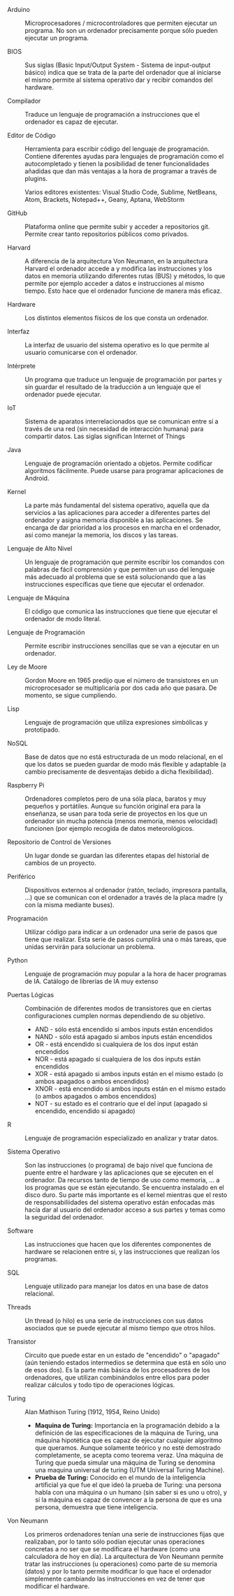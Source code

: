 <dl>
  <dt>Arduino</dt>
  <dd>
    <p>Microprocesadores / microcontroladores que permiten ejecutar un programa. No son un ordenador precisamente porque sólo pueden ejecutar un programa.</p>
  </dd>
  
  <dt>BIOS</dt>
  <dd>
    <p>Sus siglas (Basic Input/Output System - Sistema de input-output básico) indica que se trata de la parte del ordenador que al iniciarse el mismo permite al sistema operativo dar y recibir comandos del hardware.</p>
  </dd>
  
  <dt>Compilador</dt>
  <dd>
  <p>Traduce un lenguaje de programación a instrucciones que el ordenador es capaz de ejecutar.</p>
  </dd>
  
  <dt>Editor de Código</dt>
  <dd>
  <p>Herramienta para escribir código del lenguaje de programación. Contiene diferentes ayudas para lenguajes de programación como el autocompletado y tienen la posibilidad de tener funcionalidades añadidas que dan más ventajas a la hora de programar a través de plugins.</p>
  <p>Varios editores existentes: Visual Studio Code, Sublime, NetBeans, Atom, Brackets, Notepad++, Geany, Aptana, WebStorm</p>
  </dd>
  
  <dt>GitHub</dt>
  <dd>
  <p>Plataforma online que permite subir y acceder a repositorios git. Permite crear tanto repositorios públicos como privados.</p>
  </dd>
  
  <dt>Harvard</dt>
  <dd>
    <p>A diferencia de la arquitectura Von Neumann, en la arquitectura Harvard el ordenador accede a y modifica las instrucciones y los datos en memoria utilizando diferentes rutas (BUS) y métodos, lo que permite por ejemplo acceder a datos e instrucciones al mismo tiempo. Esto hace que el ordenador funcione de manera más eficaz.</p>
  </dd>
  
  <dt>Hardware</dt>
  <dd>
  <p>Los distintos elementos físicos de los que consta un ordenador.</p>
  </dd>
  
  <dt>Interfaz</dt>
  <dd>
    <p>La interfaz de usuario del sistema operativo es lo que permite al usuario comunicarse con el ordenador.</p>
  </dd>
  
  <dt>Intérprete</dt>
  <dd>
  <p>Un programa que traduce un lenguaje de programación por partes y sin guardar el resultado de la traducción a un lenguaje que el ordenador puede ejecutar.</p>
  </dd>
  
  <dt>IoT</dt>
  <dd>
    <p>Sistema de aparatos interrelacionados que se comunican entre sí a través de una red (sin necesidad de interacción humana) para compartir datos. Las siglas significan Internet of Things</p>
  </dd>
  
  <dt>Java</dt>
  <dd>
  <p>Lenguaje de programación orientado a objetos. Permite codificar algoritmos fácilmente. Puede usarse para programar aplicaciones de Android.</p>
  </dd>
  
  <dt>Kernel</dt>
  <dd>
  <p>La parte más fundamental del sistema operativo, aquella que da servicios a las aplicaciones para acceder a diferentes partes del ordenador y asigna memoria disponible a las aplicaciones. Se encarga de dar prioridad a los procesos en marcha en el ordenador, así como manejar la memoria, los discos y las tareas.</p>
  </dd>
  
  <dt>Lenguaje de Alto Nivel</dt>
  <dd>
  <p>Un lenguaje de programación que permite escribir los comandos con palabras de fácil comprensión y que permiten un uso del lenguaje más adecuado al problema que se está solucionando que a las instrucciones específicas que tiene que ejecutar el ordenador.</p>
  </dd>
  
  <dt>Lenguaje de Máquina</dt>
  <dd>
  <p>El código que comunica las instrucciones que tiene que ejecutar el ordenador de modo literal.</p>
  </dd>
  
  <dt>Lenguaje de Programación</dt>
  <dd>
  <p>Permite escribir instrucciones sencillas que se van a ejecutar en un ordenador.</p>
  </dd>
  
  <dt>Ley de Moore</dt>
  <dd>
    <p>Gordon Moore en 1965 predijo que el número de transistores en un microprocesador se multiplicaría por dos cada año que pasara. De momento, se sigue cumpliendo.</p>
  </dd>
  
  <dt>Lisp</dt>
  <dd>
  <p>Lenguaje de programación que utiliza expresiones simbólicas y prototipado.</p>
  </dd>
  
  <dt>NoSQL</dt>
  <dd>
  <p>Base de datos que no está estructurada de un modo relacional, en el que los datos se pueden guardar de modo más flexible y adaptable (a cambio precisamente de desventajas debido a dicha flexibilidad).</p>
  </dd>
  
  <dt>Raspberry Pi</dt>
  <dd>
  <p>Ordenadores completos pero de una sóla placa, baratos y muy pequeños y portátiles. Aunque su función original era para la enseñanza, se usan para toda serie de proyectos en los que un ordenador sin mucha potencia (menos memoria, menos velocidad) funcionen (por ejemplo recogida de datos meteorológicos.</p>
  </dd>
  
  <dt>Repositorio de Control de Versiones</dt>
  <dd>
  <p>Un lugar donde se guardan las diferentes etapas del historial de cambios de un proyecto.</p>
  </dd>
  
  <dt>Periférico</dt>
  <dd>
  <p>Dispositivos externos al ordenador (ratón, teclado, impresora pantalla, …) que se comunican con el ordenador a través de la placa madre (y con la misma mediante buses).</p>
  </dd>
  
  <dt>Programación</dt>
  <dd>
    <p>Utilizar código para indicar a un ordenador una serie de pasos que tiene que realizar. Esta serie de pasos cumplirá una o más tareas, que unidas servirán para solucionar un problema.</p>
  </dd>
  
  <dt>Python</dt>
  <dd>
  <p>Lenguaje de programación muy popular a la hora de hacer programas de IA. Catálogo de librerías de IA muy extenso</p>
  </dd>
  
  <dt>Puertas Lógicas</dt>
  <dd>
    <p>Combinación de diferentes modos de transistores que en ciertas configuraciones cumplen normas dependiendo de su objetivo.</p>
    <ul>
      <li>AND - sólo está encendido si ambos inputs están encendidos</li>
      <li>NAND - sólo está apagado si ambos inputs están encendidos</li>
      <li>OR - está encendido si cualquiera de los dos input están encendidos</li>
      <li>NOR - está apagado si cualquiera de los dos inputs están encendidos</li>
      <li>XOR - está apagado si ambos inputs están en el mismo estado (o ambos apagados o ambos encendidos)</li>
      <li>XNOR - está encendido si ambos inputs están en el mismo estado (o ambos apagados o ambos encendidos)</li>
      <li>NOT - su estado es el contrario que el del input (apagado si encendido, encendido si apagado)</li>
    </ul>
  </dd>
  
  <dt>R</dt>
  <dd>
  <p>Lenguaje de programación especializado en analizar y tratar datos.</p>
  </dd>
  
  <dt>Sistema Operativo</dt>
  <dd>
  <p>Son las instrucciones (o programa) de bajo nivel que funciona de puente entre el hardware y las aplicaciones que se ejecuten en el ordenador. Da recursos tanto de tiempo de uso como memoria, … a los programas que se están ejecutando. Se encuentra instalado en el disco duro. Su parte más importante es el kernel mientras que el resto de responsabiliidades del sistema operativo están enfocadas más hacía dar al usuario del ordenador acceso a sus partes y temas como la seguridad del ordenador.</p>
  </dd>
  
  <dt>Software</dt>
  <dd>
  <p>Las instrucciones que hacen que los diferentes componentes de hardware se relacionen entre si, y las instrucciones que realizan los programas.</p>
  </dd>
  
  <dt>SQL</dt>
  <dd>
  <p>Lenguaje utilizado para manejar los datos en una base de datos relacional.</p>
  </dd>
  
  <dt>Threads</dt>
  <dd>
  <p>Un thread (o hilo) es una serie de instrucciones con sus datos asociados que se puede ejecutar al mismo tiempo que otros hilos.</p>
  </dd>
  
  <dt>Transistor</dt>
  <dd>
    <p>Circuito que puede estar en un estado de "encendido" o "apagado" (aún teniendo estados intermedios se determina que está en sólo uno de esos dos). Es la parte más básica de los procesadores de los ordenadores, que utilizan combinándolos entre ellos para poder realizar cálculos y todo tipo de operaciones lógicas.</p>
  </dd>
  
  <dt>Turing</dt>
  <dd>
    <p>Alan Mathison Turing (1912, 1954, Reino Unido)</p>
    <ul>
      <li><strong>Maquina de Turing:</strong> Importancia en la programación debido a la definición de las especificaciones de la máquina de Turing, una máquina hipotética que es capaz de ejecutar cualquier algoritmo que queramos. Aunque solamente teórico y no esté demostrado completamente, se acepta como teorema veraz. Una máquina de Turing que pueda simular una máquina de Turing se denomina una maquina universal de turing (UTM Universal Turing Machine).
</li>
      <li><strong>Prueba de Turing:</strong> Conocido en el mundo de la inteligencia artificial ya que fue el que ideó la prueba de Turing: una persona habla con una máquina o un humano (sin saber si es uno u otro), y si la máquina es capaz de convencer a la persona de que es una persona, demuestra que tiene inteligencia.</li>
    </ul>
  </dd>
  
  <dt>Von Neumann</dt>
  <dd>
    <p>Los primeros ordenadores tenían una serie de instrucciones fijas que realizaban, por lo tanto sólo podían ejecutar unas operaciones concretas a no ser que se modificara el hardware (como una calculadora de hoy en día). La arquitectura de Von Neumann permite tratar las instrucciones (u operaciones) como parte de su memoria (datos) y por lo tanto permite modificar lo que hace el ordenador simplemente cambiando las instrucciones en vez de tener que modificar el hardware.</p>
  </dd>
  
</dl>
